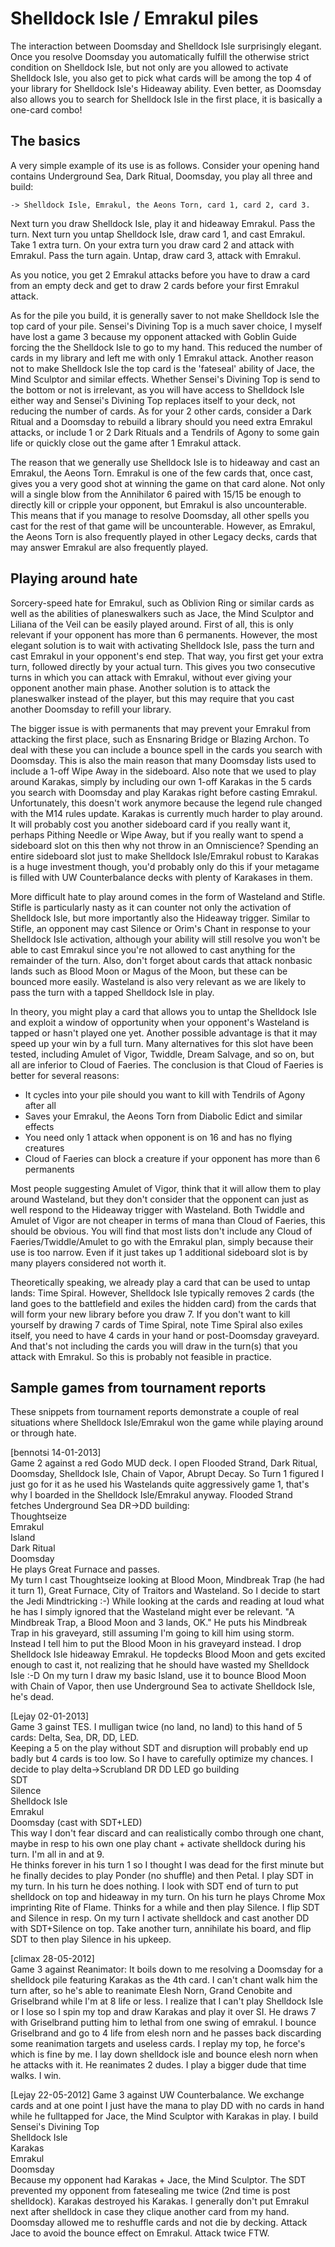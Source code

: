 # Shelldock Isle / Emrakul piles

The interaction between Doomsday and Shelldock Isle surprisingly 
elegant. Once you resolve Doomsday you automatically fulfill the 
otherwise strict condition on Shelldock Isle, but not only are you 
allowed to activate Shelldock Isle, you also get to pick what cards will 
be among the top 4 of your library for Shelldock Isle's Hideaway 
ability. Even better, as Doomsday also allows you to search for 
Shelldock Isle in the first place, it is basically a one-card combo!

## The basics

A very simple example of its use is as follows. Consider your opening 
hand contains Underground Sea, Dark Ritual, Doomsday, you play all three 
and build:
```
-> Shelldock Isle, Emrakul, the Aeons Torn, card 1, card 2, card 3.
```

Next turn you draw Shelldock Isle, play it and hideaway Emrakul. Pass 
the turn. Next turn you untap Shelldock Isle, draw card 1, and cast 
Emrakul. Take 1 extra turn. On your extra turn you draw card 2 and 
attack with Emrakul. Pass the turn again. Untap, draw card 3, attack 
with Emrakul.

As you notice, you get 2 Emrakul attacks before you have to draw a card 
from an empty deck and get to draw 2 cards before your first Emrakul 
attack.

As for the pile you build, it is generally saver to not make Shelldock 
Isle the top card of your pile. Sensei's Divining Top is a much saver 
choice, I myself have lost a game 3 because my opponent attacked with 
Goblin Guide forcing the the Shelldock Isle to go to my hand. This 
reduced the number of cards in my library and left me with only 1 
Emrakul attack. Another reason not to make Shelldock Isle the top card 
is the 'fateseal' ability of Jace, the Mind Sculptor and similar 
effects. Whether Sensei's Divining Top is send to the bottom or not is 
irrelevant, as you will have access to Shelldock Isle either way and 
Sensei's Divining Top replaces itself to your deck, not reducing the 
number of cards. As for your 2 other cards, consider a Dark Ritual and a 
Doomsday to rebuild a library should you need extra Emrakul attacks, or 
include 1 or 2 Dark Rituals and a Tendrils of Agony to some gain life or 
quickly close out the game after 1 Emrakul attack.

The reason that we generally use Shelldock Isle is to hideaway and cast 
an Emrakul, the Aeons Torn. Emrakul is one of the few cards that, once 
cast, gives you a very good shot at winning the game on that card alone. 
Not only will a single blow from the Annihilator 6 paired with 15/15 be 
enough to directly kill or cripple your opponent, but Emrakul is also 
uncounterable. This means that if you manage to resolve Doomsday, all 
other spells you cast for the rest of that game will be uncounterable. 
However, as Emrakul, the Aeons Torn is also frequently played in other 
Legacy decks, cards that may answer Emrakul are also frequently played.

## Playing around hate

Sorcery-speed hate for Emrakul, such as Oblivion Ring or
similar cards as well as the abilities of planeswalkers such as 
Jace, the Mind Sculptor and Liliana of the Veil can be easily played 
around. First of all, this is only relevant if your opponent has more 
than 6 permanents. However, the most elegant solution is to wait with 
activating Shelldock Isle, pass the turn and cast Emrakul in your 
opponent's end step. That way, you first get your extra turn, followed 
directly by your actual turn. This gives you two consecutive turns in 
which you can attack with Emrakul, without ever giving your opponent 
another main phase. Another solution is to attack the planeswalker 
instead of the player, but this may require that you cast another 
Doomsday to refill your library.

The bigger issue is with permanents that may prevent your Emrakul from 
attacking the first place, such as Ensnaring Bridge or Blazing Archon. 
To deal with these you can include a bounce spell in the cards you 
search with Doomsday. This is also the main reason that many Doomsday 
lists used to include a 1-off Wipe Away in the sideboard. Also note that 
we used to play around Karakas, simply by including our own 1-off 
Karakas in the 5 cards you search with Doomsday and play Karakas right 
before casting Emrakul. Unfortunately, this doesn't work anymore because 
the legend rule changed with the M14 rules update. Karakas is currently 
much harder to play around. It will probably cost you another sideboard 
card if you really want it, perhaps Pithing Needle or Wipe Away, but if 
you really want to spend a sideboard slot on this then why not throw in 
an Omniscience? Spending an entire sideboard slot just to make Shelldock 
Isle/Emrakul robust to Karakas is a huge investment though, you'd 
probably only do this if your metagame is filled with UW Counterbalance 
decks with plenty of Karakases in them.

More difficult hate to play around comes in the form of Wasteland and 
Stifle. Stifle is particularly nasty as it can counter not only the 
activation of Shelldock Isle, but more importantly also the Hideaway 
trigger. Similar to Stifle, an opponent may cast Silence or Orim's Chant 
in response to your Shelldock Isle activation, although your ability 
will still resolve you won't be able to cast Emrakul since you're not 
allowed to cast anything for the remainder of the turn. Also, don't 
forget about cards that attack nonbasic lands such as Blood Moon or 
Magus of the Moon, but these can be bounced more easily. Wasteland is 
also very relevant as we are likely to pass the turn with a tapped 
Shelldock Isle in play.

In theory, you might play a card that allows you to untap the Shelldock 
Isle and exploit a window of opportunity when your opponent's Wasteland 
is tapped or hasn't played one yet. Another possible advantage is that 
it may speed up your win by a full turn. Many alternatives for this slot 
have been tested, including Amulet of Vigor, Twiddle, Dream Salvage, and 
so on, but all are inferior to Cloud of Faeries. The conclusion is that 
Cloud of Faeries is better for several reasons:

- It cycles into your pile should you want to kill with Tendrils of Agony after all
- Saves your Emrakul, the Aeons Torn from Diabolic Edict and similar effects
- You need only 1 attack when opponent is on 16 and has no flying creatures
- Cloud of Faeries can block a creature if your opponent has more than 6 permanents

Most people suggesting Amulet of Vigor, think that it will allow them to 
play around Wasteland, but they don't consider that the opponent can 
just as well respond to the Hideaway trigger with Wasteland. Both 
Twiddle and Amulet of Vigor are not cheaper in terms of mana than Cloud 
of Faeries, this should be obvious. You will find that most lists don't 
include any Cloud of Faeries/Twiddle/Amulet to go with the Emrakul plan, 
simply because their use is too narrow. Even if it just takes up 1 
additional sideboard slot is by many players considered not worth it.

Theoretically speaking, we already play a card that can be used to untap 
lands: Time Spiral. However, Shelldock Isle typically removes 2 cards 
(the land goes to the battlefield and exiles the hidden card) from the 
cards that will form your new library before you draw 7. If you don't 
want to kill yourself by drawing 7 cards of Time Spiral, note Time 
Spiral also exiles itself, you need to have 4 cards in your hand or 
post-Doomsday graveyard. And that's not including the cards you will 
draw in the turn(s) that you attack with Emrakul. So this is probably 
not feasible in practice.

## Sample games from tournament reports

These snippets from tournament reports demonstrate a couple of real 
situations where Shelldock Isle/Emrakul won the game while playing 
around or through hate.

[bennotsi 14-01-2013]  
Game 2 against a red Godo MUD deck. I open Flooded Strand, Dark Ritual, Doomsday, Shelldock Isle, Chain of Vapor, Abrupt Decay. So Turn 1 figured I just go for it as he used his Wastelands quite aggressively game 1, that's why I boarded in the Shelldock Isle/Emrakul anyway. Flooded Strand fetches Underground Sea DR->DD building:  
Thoughtseize  
Emrakul  
Island  
Dark Ritual  
Doomsday  
He plays Great Furnace and passes.  
My turn I cast Thoughtseize looking at Blood Moon,
Mindbreak Trap (he had it turn 1), Great Furnace, City of Traitors and Wasteland.
So I decide to start the Jedi Mindtricking :-)
While looking at the cards and reading at loud what he has I simply 
ignored that the Wasteland might ever be relevant. "A Mindbreak Trap, a 
Blood Moon and 3 lands, OK." He puts his Mindbreak Trap in his 
graveyard, still assuming I'm going to kill him using storm. Instead I 
tell him to put the Blood Moon in his graveyard instead. I drop 
Shelldock Isle hideaway Emrakul. He topdecks Blood Moon and gets excited 
enough to cast it, not realizing that he should have wasted my Shelldock 
Isle :-D On my turn I draw my basic Island, use it to bounce Blood Moon 
with Chain of Vapor, then use Underground Sea to activate Shelldock 
Isle, he's dead.

[Lejay 02-01-2013]  
Game 3 gainst TES. I mulligan twice (no land, no land) to this hand of 5 cards:
Delta, Sea, DR, DD, LED.  
Keeping a 5 on the play without SDT and disruption will probably end up badly but 4 cards is too low. So I have to carefully optimize my chances. I decide to play delta->Scrubland DR DD LED go building  
SDT  
Silence  
Shelldock Isle  
Emrakul  
Doomsday (cast with SDT+LED)  
This way I don't fear discard and can realistically combo through one chant, maybe in resp to his own one play chant + activate shelldock during his turn. I'm all in and at 9.  
He thinks forever in his turn 1 so I thought I was dead for the first minute but he finally decides to play Ponder (no shuffle) and then Petal. I play SDT in my turn. In his turn he does nothing. I look with SDT end of turn to put shelldock on top and hideaway in my turn. On his turn he plays Chrome Mox imprinting Rite of Flame. Thinks for a while and then play Silence. I flip SDT and Silence in resp. On my turn I activate shelldock and cast another DD with SDT+Silence on top. Take another turn, annihilate his board, and flip SDT to then play Silence in his upkeep.

[climax 28-05-2012]  
Game 3 against Reanimator: It boils down to me resolving a Doomsday for 
a shelldock pile featuring Karakas as the 4th card. I can't chant walk 
him the turn after, so he's able to reanimate Elesh Norn, Grand Cenobite 
and Griselbrand while I'm at 8 life or less. I realize that I can't play 
Shelldock Isle or I lose so I spin my top and draw Karakas and play it 
over SI. He draws 7 with Griselbrand putting him to lethal from one 
swing of emrakul. I bounce Griselbrand and go to 4 life from elesh norn 
and he passes back discarding some reanimation targets and useless 
cards. I replay my top, he force's which is fine by me. I lay down 
shelldock isle and bounce elesh norn when he attacks with it. He 
reanimates 2 dudes. I play a bigger dude that time walks. I win.

[Lejay 22-05-2012] 
Game 3 against UW Counterbalance. We exchange cards and at one point I just have the mana to play DD with no cards in hand while he fulltapped for Jace, the Mind Sculptor with Karakas in play. I build  
Sensei's Divining Top  
Shelldock Isle  
Karakas  
Emrakul  
Doomsday  
Because my opponent had Karakas + Jace, the Mind Sculptor. The SDT prevented my opponent from fatesealing me twice (2nd time is post shelldock). Karakas destroyed his Karakas. I generally don't put Emrakul next after shelldock in case they clique another card from my hand. Doomsday allowed me to reshuffle cards and not die by decking. Attack Jace to avoid the bounce effect on Emrakul. Attack twice FTW.
